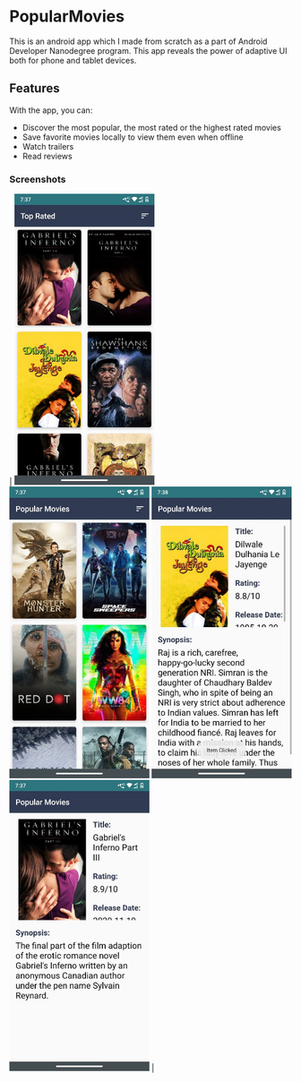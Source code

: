 # PopularMovies
This is an android app which I made from scratch as a part of Android Developer Nanodegree program. This app reveals the power of adaptive UI both for phone and tablet devices.

## Features
With the app, you can:

- Discover the most popular, the most rated or the highest rated movies
- Save favorite movies locally to view them even when offline
- Watch trailers
- Read reviews

### Screenshots
| <img src="https://raw.githubusercontent.com/therealsanjeev/PopularMovies/master/img/WhatsApp%20Image%202021-02-25%20at%207.38.16%20AM%20(1).jpeg" width="250"> <img src="https://raw.githubusercontent.com/therealsanjeev/PopularMovies/master/img/WhatsApp%20Image%202021-02-25%20at%207.38.16%20AM.jpeg" width="250"> 
<img src="https://raw.githubusercontent.com/therealsanjeev/PopularMovies/master/img/WhatsApp%20Image%202021-02-25%20at%207.38.17%20AM%20(1).jpeg" width="250"> 
<img src="https://raw.githubusercontent.com/therealsanjeev/PopularMovies/master/img/WhatsApp%20Image%202021-02-25%20at%207.38.17%20AM.jpeg" width="250">  |
